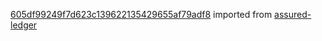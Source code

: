 [605df99249f7d623c139622135429655af79adf8](https://github.com/insolar/assured-ledger/commit/605df99249f7d623c139622135429655af79adf8) imported from [assured-ledger](https://github.com/insolar/assured-ledger)
